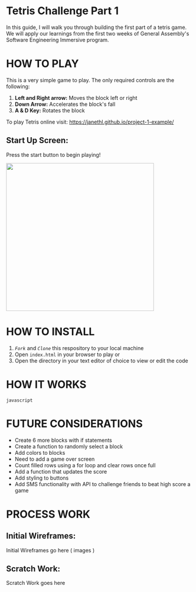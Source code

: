 # Tetris Challenge Part 1

In this guide, I will walk you through building the first part of a tetris game. We will apply our learnings from the first two weeks of General Assembly's Software Engineering Immersive program. 

 
# HOW TO PLAY 
This is a very simple game to play. The only required controls are the following:

1. **Left and Right arrow:** Moves the block left or right
2. **Down Arrow:** Accelerates the block's fall
3. **A & D Key:** Rotates the block


To play Tetris online visit: https://janethl.github.io/project-1-example/

## Start Up Screen:
Press the start button to begin playing! 

<img src="./img/startScreen.png" width="400">

# HOW TO INSTALL

1. *`Fork`* and *`Clone`* this respository to your local machine
2. Open `index.html` in your browser to play or 
3. Open the directory in your text editor of choice to view or edit the code


# HOW IT WORKS
```javascript  ```


# FUTURE CONSIDERATIONS

- Create 6 more blocks with if statements
- Create a function to randomly select a block
- Add colors to blocks 
- Need to add a game over screen
- Count filled rows using a for loop and clear rows once full
- Add a function that updates the score 
- Add styling to buttons
- Add SMS functionality with API to challenge friends to beat high score a game 


# PROCESS WORK

## Initial Wireframes:
Initial Wireframes go here ( images )

## Scratch Work:

Scratch Work goes here
